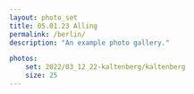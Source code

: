 ```yaml
---
layout: photo_set
title: 05.01.23 Alling
permalink: /berlin/
description: "An example photo gallery."

photos:
    set: 2022/03_12_22-kaltenberg/kaltenberg
    size: 25
---
```

<!-- # 05.01.23 Alling

![Picture01](./assets/img/2022/18_12_22-olching/olching (1).jpg)
![Picture02](./assets/img/2022/18_12_22-olching/olching (2).jpg)
![Picture03](./assets/img/2022/18_12_22-olching/olching (3).jpg)
![Picture04](./assets/img/2022/18_12_22-olching/olching (4).jpg)
![Picture05](./assets/img/2022/18_12_22-olching/olching (5).jpg)
![Picture06](./assets/img/2022/18_12_22-olching/olching (6).jpg)
![Picture07](./assets/img/2022/18_12_22-olching/olching (7).jpg)
![Picture08](./assets/img/2022/18_12_22-olching/olching (8).jpg)
![Picture09](./assets/img/2022/18_12_22-olching/olching (9).jpg)
![Picture10](./assets/img/2022/18_12_22-olching/olching (10).jpg)
![Picture11](./assets/img/2022/18_12_22-olching/olching (11).jpg)
![Picture12](./assets/img/2022/18_12_22-olching/olching (12).jpg)
![Picture13](./assets/img/2022/18_12_22-olching/olching (13).jpg)
![Picture14](./assets/img/2022/18_12_22-olching/olching (14).jpg)
![Picture15](./assets/img/2022/18_12_22-olching/olching (15).jpg)
![Picture16](./assets/img/2022/18_12_22-olching/olching (16).jpg)
![Picture17](./assets/img/2022/18_12_22-olching/olching (17).jpg)
![Picture18](./assets/img/2022/18_12_22-olching/olching (18).jpg)
![Picture19](./assets/img/2022/18_12_22-olching/olching (19).jpg)
![Picture20](./assets/img/2022/18_12_22-olching/olching (20).jpg)
![Picture21](./assets/img/2022/18_12_22-olching/olching (21).jpg)
![Picture22](./assets/img/2022/18_12_22-olching/olching (22).jpg)
![Picture23](./assets/img/2022/18_12_22-olching/olching (23).jpg)
![Picture24](./assets/img/2022/18_12_22-olching/olching (24).jpg)
![Picture25](./assets/img/2022/18_12_22-olching/olching (25).jpg)
![Picture26](./assets/img/2022/18_12_22-olching/olching (26).jpg)
![Picture27](./assets/img/2022/18_12_22-olching/olching (27).jpg)
![Picture28](./assets/img/2022/18_12_22-olching/olching (28).jpg)
![Picture29](./assets/img/2022/18_12_22-olching/olching (29).jpg)
![Picture30](./assets/img/2022/18_12_22-olching/olching (30).jpg) -->